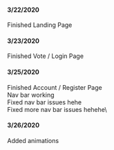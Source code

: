 #### 3/22/2020
Finished Landing Page

#### 3/23/2020
Finished Vote / Login Page

#### 3/25/2020
Finished Account / Register Page\
 Nav bar working\
Fixed nav bar issues hehe\
Fixed more nav bar issues hehehe\

#### 3/26/2020
Added animations
